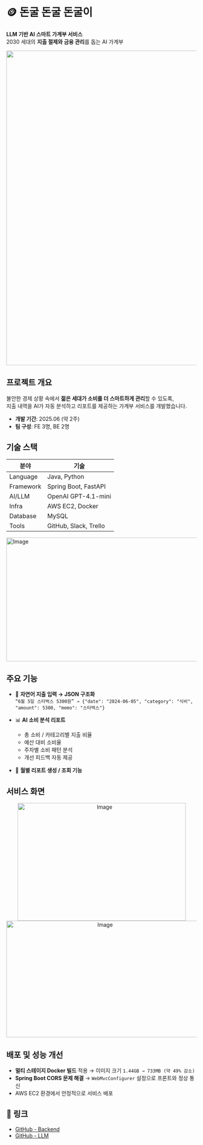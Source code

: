 # 🪙 돈굴 돈굴 돈굴이  
**LLM 기반 AI 스마트 가계부 서비스**  
2030 세대의 **지출 절제와 금융 관리**를 돕는 AI 가계부  

<p align="center">
  <img width="1776" height="831" alt="Image" src="https://github.com/user-attachments/assets/b5498774-cfcc-4953-9aa4-3dfdfe9e6dc2" />
</p>



##  프로젝트 개요  
불안한 경제 상황 속에서 **젊은 세대가 소비를 더 스마트하게 관리**할 수 있도록,  
지출 내역을 AI가 자동 분석하고 리포트를 제공하는 가계부 서비스를 개발했습니다.  

- **개발 기간**: 2025.06 (약 2주)  
- **팀 구성**: FE 3명, BE 2명  


##  기술 스택  
| 분야       | 기술 |
|------------|----------------------------------|
| Language   | Java, Python |
| Framework  | Spring Boot, FastAPI |
| AI/LLM     | OpenAI GPT-4.1-mini |
| Infra      | AWS EC2, Docker |
| Database   | MySQL |
| Tools      | GitHub, Slack, Trello |

<img width="528" height="327" alt="Image" src="https://github.com/user-attachments/assets/06d79f2c-8cb1-47da-9da6-65cfcdecf05f" />


##  주요 기능
- 🧾 **자연어 지출 입력 → JSON 구조화**  
  `“6월 5일 스타벅스 5300원” → {"date": "2024-06-05", "category": "식비", "amount": 5300, "memo": "스타벅스"}`  

- 📊 **AI 소비 분석 리포트**  
  - 총 소비 / 카테고리별 지출 비율  
  - 예산 대비 소비율  
  - 주차별 소비 패턴 분석  
  - 개선 피드백 자동 제공  

- 📅 **월별 리포트 생성 / 조회 기능**  



##  서비스 화면
<p align="center">
  <img width="445" height="311" alt="Image" src="https://github.com/user-attachments/assets/425d27ee-5068-4a74-9d48-a4a6038f0bd6" />
  <img width="507" height="308" alt="Image" src="https://github.com/user-attachments/assets/68b90ed4-0671-46f6-a5c5-48fb129b1ee5" />
</p>


##  배포 및 성능 개선
- **멀티 스테이지 Docker 빌드** 적용 → 이미지 크기 `1.44GB → 733MB (약 49% 감소)`  
- **Spring Boot CORS 문제 해결** → `WebMvcConfigurer` 설정으로 프론트와 정상 통신  
- AWS EC2 환경에서 안정적으로 서비스 배포  



## 🔗 링크
- [GitHub - Backend](https://github.com/gk-adventure/Backend)  
- [GitHub - LLM](https://github.com/gk-adventure/LLM)  
